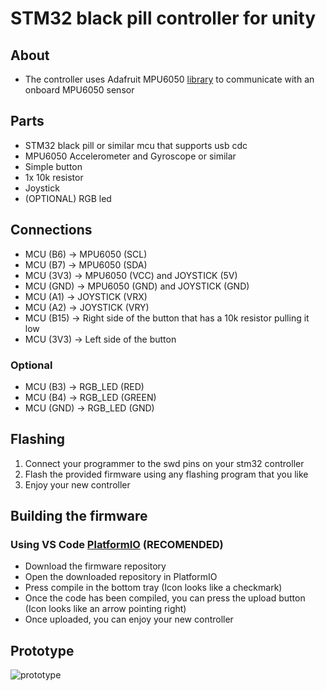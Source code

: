 [PlatformIO]: https://platformio.org/
[library]: https://github.com/adafruit/Adafruit_MPU6050

# STM32 black pill controller for unity
## About
* The controller uses Adafruit MPU6050 [library] to communicate with an onboard MPU6050 sensor

## Parts
* STM32 black pill or similar mcu that supports usb cdc
* MPU6050 Accelerometer and Gyroscope or similar
* Simple button
* 1x 10k resistor
* Joystick
* (OPTIONAL) RGB led

## Connections
* MCU (B6) -> MPU6050 (SCL) <br>
* MCU (B7) -> MPU6050 (SDA) <br>
* MCU (3V3) -> MPU6050 (VCC) and JOYSTICK (5V) <br>
* MCU (GND) -> MPU6050 (GND) and JOYSTICK (GND) <br>
* MCU (A1) -> JOYSTICK (VRX)
* MCU (A2) -> JOYSTICK (VRY)
* MCU (B15) -> Right side of the button that has a 10k resistor pulling it low 
* MCU (3V3) -> Left side of the button

### Optional
* MCU (B3) -> RGB_LED (RED) <br>
* MCU (B4) -> RGB_LED (GREEN) <br>
* MCU (GND) -> RGB_LED (GND) <br>

## Flashing
1) Connect your programmer to the swd pins on your stm32 controller
2) Flash the provided firmware using any flashing program that you like
3) Enjoy your new controller

## Building the firmware
### Using VS Code [PlatformIO] (RECOMENDED)
* Download the firmware repository
* Open the downloaded repository in PlatformIO
* Press compile in the bottom tray (Icon looks like a checkmark)
* Once the code has been compiled, you can press the upload button (Icon looks like an arrow pointing right)
* Once uploaded, you can enjoy your new controller

## Prototype
![prototype](./images/prototype.png)

